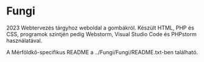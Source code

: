 # Fungi

2023 Webtervezés tárgyhoz weboldal a gombákról. Készült HTML, PHP és CSS, programok szintjén pedig Webstorm, Visual Studio Code és PHPstorm használatával.

A Mérföldkő-specifikus README a ../Fungi/Fungi/README.txt-ben található.